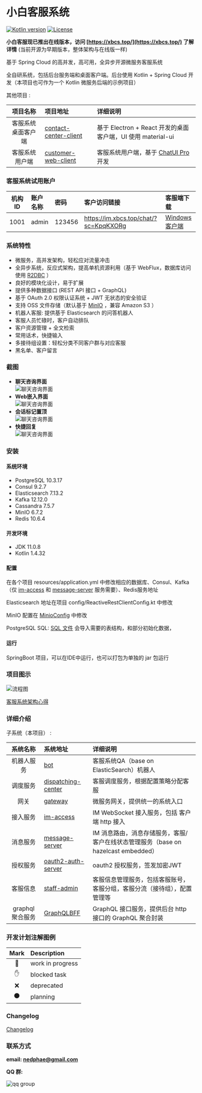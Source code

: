 # 小白客服系统

[![Kotlin version](https://img.shields.io/badge/Kotlin-1.4.32-blue)](https://kotlinlang.org/docs/reference/whatsnew14.html)
[![License](https://img.shields.io/badge/License-Apache%202.0-red.svg)](https://www.apache.org/licenses/LICENSE-2.0)

**小白客服现已推出在线版本，访问 [https://xbcs.top/](https://xbcs.top/) 了解详情** (当前开源为早期版本，整体架构与在线版一样)


基于 Spring Cloud 的高并发，高可用，全异步开源微服务客服系统

全自研系统，包括后台服务端和桌面客户端。后台使用 Kotlin + Spring Cloud 开发（本项目也可作为一个 Kotlin 微服务后端的示例项目）

其他项目 :

| 项目名称     | 项目地址                             | 详细说明                             |
| :---------: | :--------------------------------- | :--------------------------------- |
| 客服系统桌面客户端 | [contact-center-client](https://github.com/nedphae/contact-center-client) | 基于 Electron + React 开发的桌面客户端，UI 使用 material-ui |
| 客服系统用户端 | [customer-web-client](https://github.com/nedphae/customer-web-client) | 客服系统用户端，基于 [ChatUI Pro](https://chatui.io/sdk/getting-started) 开发 |

### 客服系统试用账户

| 机构ID          | 账户名称             | 密码                | 客户访问链接             | 客服端下载                |
| :------------: | :------------------ | :------------------ | :---------------------- | :------------------------- |
| 1001 | admin | 123456 | https://im.xbcs.top/chat/?sc=KpqKXORg | [Windows 客户端](https://xbcs.top/download/) |

### 系统特性

- 微服务，高并发架构，轻松应对流量冲击
- 全异步系统，反应式架构，提高单机资源利用（基于 WebFlux，数据库访问使用 [R2DBC](https://r2dbc.io/) ）
- 良好的模块化设计，易于扩展
- 提供多种数据接口 (REST API 接口 + GraphQL)
- 基于 OAuth 2.0 权限认证系统 + JWT 无状态的安全验证
- 支持 OSS 文件存储（默认基于 [MinIO](https://min.io/) ，兼容 Amazon S3 ）
- 机器人客服: 提供基于 Elasticsearch 的问答机器人
- 客服人员忙碌时，客户自动排队
- 客户资源管理 + 全文检索
- 常用话术，快捷输入
- 多接待组设置：轻松分类不同客户群与对应客服
- 黑名单、客户留言

### 截图

- **聊天咨询界面**<br/>
  ![聊天咨询界面](doc/img/客服系统截图/聊天咨询界面.png)
- **Web嵌入界面**<br/>
  ![聊天咨询界面](doc/img/客服系统截图/web-embed.png)
- **会话标记置顶**<br/>
  ![聊天咨询界面](doc/img/客服系统截图/会话标记-置顶.png)
- **快捷回复**<br/>
  ![聊天咨询界面](doc/img/客服系统截图/客服快捷回复.png)

### 安装

#### 系统环境

- PostgreSQL 10.3.17
- Consul 9.2.7
- Elasticsearch 7.13.2
- Kafka 12.12.0
- Cassandra 7.5.7
- MinIO 6.7.2
- Redis 10.6.4

#### 开发环境

- JDK 11.0.8
- Kotlin 1.4.32

#### 配置

在各个项目 resources/application.yml 中修改相应的数据库、Consul、Kafka（仅 [im-access](im-access/src/main/resources/application.yml)
和 [message-server](message-server/src/main/resources/application.yml) 服务需要）、Redis服务地址

Elasticsearch 地址在项目 config/ReactiveRestClientConfig.kt 中修改

MinIO 配置在 [MinioConfig](im-access/src/main/kotlin/com/qingzhu/imaccess/config/MinioConfig.kt) 中修改

PostgreSQL SQL: [SQL 文件](./Init-Script.sql) 会导入需要的表结构，和部分初始化数据，

#### 运行

SpringBoot 项目，可以在IDE中运行，也可以打包为单独的 jar 包运行

### 项目图示

![流程图](doc/img/系统架构图.png)

[客服系统架构心得](doc/架构详解.md)

### 详细介绍

子系统（本项目） :

| 系统名称     | 系统地址                                  | 详细说明                             |
| :---------: | :--------------------------------------- | :--------------------------------- |
| 机器人服务   | [bot](bot)                               | 客服系统QA（base on ElasticSearch）机器人 |
| 调度服务     | [dispatching-center](dispatching-center) | 客服调度服务，根据配置策略分配客服 |
| 网关        | [gateway](gateway)                       | 微服务网关，提供统一的系统入口 |
| 接入服务     | [im-access](im-access)                   | IM WebSocket 接入服务，包括 客户端 http 接入 |
| 消息服务     | [message-server](message-server)         | IM 消息路由，消息存储服务，客服/客户在线状态管理服务（base on hazelcast embedded） |
| 授权服务     | [oauth2-auth-server](oauth2-auth-server) | oauth2 授权服务，签发加密JWT |
| 客服信息     | [staff-admin](staff-admin)               | 客服信息管理服务，包括客服账号，客服分组，客服分流（接待组），配置管理等 |
| graphql 聚合服务 | [GraphQLBFF](GraphQLBFF)             | GraphQL 接口服务，提供后台 http 接口的 GraphQL 聚合封装 |

### 开发计划注解图例

| Mark     | Description      |
| :------: | :--------------- |
| 🏃       | work in progress |
| ✋       | blocked task     |
| ❌       | deprecated       |
| ⚫        | planning         |

### Changelog

[Changelog](CHANGELOG.md)

### 联系方式

**email: [nedphae@gmail.com](mailto:nedphae@gmail.com)**

**QQ 群:**<br />

![qq group](doc/img/QQgroup.png)
